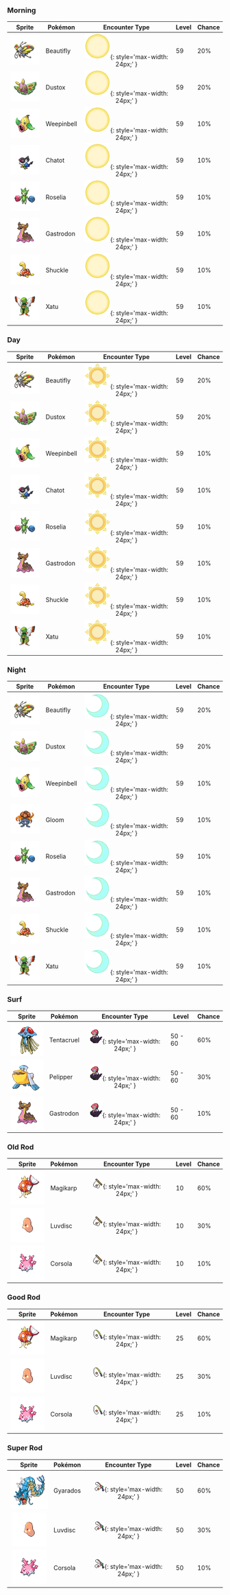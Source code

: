 ### Morning

| Sprite | Pokémon | Encounter Type | Level | Chance |
|:------:|---------|:--------------:|-------|--------|
| ![Beautifly](../../assets/sprites/beautifly/front.gif) | Beautifly | ![Morning](../../assets/encounter_types/morning.png){: style='max-width: 24px;' } | 59 | 20% |
| ![Dustox](../../assets/sprites/dustox/front.gif) | Dustox | ![Morning](../../assets/encounter_types/morning.png){: style='max-width: 24px;' } | 59 | 20% |
| ![Weepinbell](../../assets/sprites/weepinbell/front.gif) | Weepinbell | ![Morning](../../assets/encounter_types/morning.png){: style='max-width: 24px;' } | 59 | 10% |
| ![Chatot](../../assets/sprites/chatot/front.gif) | Chatot | ![Morning](../../assets/encounter_types/morning.png){: style='max-width: 24px;' } | 59 | 10% |
| ![Roselia](../../assets/sprites/roselia/front.gif) | Roselia | ![Morning](../../assets/encounter_types/morning.png){: style='max-width: 24px;' } | 59 | 10% |
| ![Gastrodon](../../assets/sprites/gastrodon/front.gif) | Gastrodon | ![Morning](../../assets/encounter_types/morning.png){: style='max-width: 24px;' } | 59 | 10% |
| ![Shuckle](../../assets/sprites/shuckle/front.gif) | Shuckle | ![Morning](../../assets/encounter_types/morning.png){: style='max-width: 24px;' } | 59 | 10% |
| ![Xatu](../../assets/sprites/xatu/front.gif) | Xatu | ![Morning](../../assets/encounter_types/morning.png){: style='max-width: 24px;' } | 59 | 10% |

### Day

| Sprite | Pokémon | Encounter Type | Level | Chance |
|:------:|---------|:--------------:|-------|--------|
| ![Beautifly](../../assets/sprites/beautifly/front.gif) | Beautifly | ![Day](../../assets/encounter_types/day.png){: style='max-width: 24px;' } | 59 | 20% |
| ![Dustox](../../assets/sprites/dustox/front.gif) | Dustox | ![Day](../../assets/encounter_types/day.png){: style='max-width: 24px;' } | 59 | 20% |
| ![Weepinbell](../../assets/sprites/weepinbell/front.gif) | Weepinbell | ![Day](../../assets/encounter_types/day.png){: style='max-width: 24px;' } | 59 | 10% |
| ![Chatot](../../assets/sprites/chatot/front.gif) | Chatot | ![Day](../../assets/encounter_types/day.png){: style='max-width: 24px;' } | 59 | 10% |
| ![Roselia](../../assets/sprites/roselia/front.gif) | Roselia | ![Day](../../assets/encounter_types/day.png){: style='max-width: 24px;' } | 59 | 10% |
| ![Gastrodon](../../assets/sprites/gastrodon/front.gif) | Gastrodon | ![Day](../../assets/encounter_types/day.png){: style='max-width: 24px;' } | 59 | 10% |
| ![Shuckle](../../assets/sprites/shuckle/front.gif) | Shuckle | ![Day](../../assets/encounter_types/day.png){: style='max-width: 24px;' } | 59 | 10% |
| ![Xatu](../../assets/sprites/xatu/front.gif) | Xatu | ![Day](../../assets/encounter_types/day.png){: style='max-width: 24px;' } | 59 | 10% |

### Night

| Sprite | Pokémon | Encounter Type | Level | Chance |
|:------:|---------|:--------------:|-------|--------|
| ![Beautifly](../../assets/sprites/beautifly/front.gif) | Beautifly | ![Night](../../assets/encounter_types/night.png){: style='max-width: 24px;' } | 59 | 20% |
| ![Dustox](../../assets/sprites/dustox/front.gif) | Dustox | ![Night](../../assets/encounter_types/night.png){: style='max-width: 24px;' } | 59 | 20% |
| ![Weepinbell](../../assets/sprites/weepinbell/front.gif) | Weepinbell | ![Night](../../assets/encounter_types/night.png){: style='max-width: 24px;' } | 59 | 10% |
| ![Gloom](../../assets/sprites/gloom/front.gif) | Gloom | ![Night](../../assets/encounter_types/night.png){: style='max-width: 24px;' } | 59 | 10% |
| ![Roselia](../../assets/sprites/roselia/front.gif) | Roselia | ![Night](../../assets/encounter_types/night.png){: style='max-width: 24px;' } | 59 | 10% |
| ![Gastrodon](../../assets/sprites/gastrodon/front.gif) | Gastrodon | ![Night](../../assets/encounter_types/night.png){: style='max-width: 24px;' } | 59 | 10% |
| ![Shuckle](../../assets/sprites/shuckle/front.gif) | Shuckle | ![Night](../../assets/encounter_types/night.png){: style='max-width: 24px;' } | 59 | 10% |
| ![Xatu](../../assets/sprites/xatu/front.gif) | Xatu | ![Night](../../assets/encounter_types/night.png){: style='max-width: 24px;' } | 59 | 10% |

### Surf

| Sprite | Pokémon | Encounter Type | Level | Chance |
|:------:|---------|:--------------:|-------|--------|
| ![Tentacruel](../../assets/sprites/tentacruel/front.gif) | Tentacruel | ![Surf](../../assets/encounter_types/surf.png){: style='max-width: 24px;' } | 50 - 60 | 60% |
| ![Pelipper](../../assets/sprites/pelipper/front.gif) | Pelipper | ![Surf](../../assets/encounter_types/surf.png){: style='max-width: 24px;' } | 50 - 60 | 30% |
| ![Gastrodon](../../assets/sprites/gastrodon/front.gif) | Gastrodon | ![Surf](../../assets/encounter_types/surf.png){: style='max-width: 24px;' } | 50 - 60 | 10% |

### Old Rod

| Sprite | Pokémon | Encounter Type | Level | Chance |
|:------:|---------|:--------------:|-------|--------|
| ![Magikarp](../../assets/sprites/magikarp/front.gif) | Magikarp | ![Old Rod](../../assets/encounter_types/old_rod.png){: style='max-width: 24px;' } | 10 | 60% |
| ![Luvdisc](../../assets/sprites/luvdisc/front.gif) | Luvdisc | ![Old Rod](../../assets/encounter_types/old_rod.png){: style='max-width: 24px;' } | 10 | 30% |
| ![Corsola](../../assets/sprites/corsola/front.gif) | Corsola | ![Old Rod](../../assets/encounter_types/old_rod.png){: style='max-width: 24px;' } | 10 | 10% |

### Good Rod

| Sprite | Pokémon | Encounter Type | Level | Chance |
|:------:|---------|:--------------:|-------|--------|
| ![Magikarp](../../assets/sprites/magikarp/front.gif) | Magikarp | ![Good Rod](../../assets/encounter_types/good_rod.png){: style='max-width: 24px;' } | 25 | 60% |
| ![Luvdisc](../../assets/sprites/luvdisc/front.gif) | Luvdisc | ![Good Rod](../../assets/encounter_types/good_rod.png){: style='max-width: 24px;' } | 25 | 30% |
| ![Corsola](../../assets/sprites/corsola/front.gif) | Corsola | ![Good Rod](../../assets/encounter_types/good_rod.png){: style='max-width: 24px;' } | 25 | 10% |

### Super Rod

| Sprite | Pokémon | Encounter Type | Level | Chance |
|:------:|---------|:--------------:|-------|--------|
| ![Gyarados](../../assets/sprites/gyarados/front.gif) | Gyarados | ![Super Rod](../../assets/encounter_types/super_rod.png){: style='max-width: 24px;' } | 50 | 60% |
| ![Luvdisc](../../assets/sprites/luvdisc/front.gif) | Luvdisc | ![Super Rod](../../assets/encounter_types/super_rod.png){: style='max-width: 24px;' } | 50 | 30% |
| ![Corsola](../../assets/sprites/corsola/front.gif) | Corsola | ![Super Rod](../../assets/encounter_types/super_rod.png){: style='max-width: 24px;' } | 50 | 10% |

